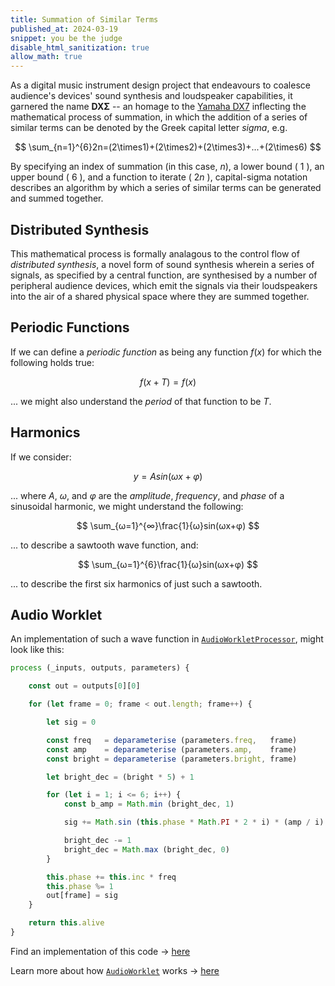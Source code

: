 ```yaml
---
title: Summation of Similar Terms
published_at: 2024-03-19
snippet: you be the judge
disable_html_sanitization: true
allow_math: true
---
```


As a digital music instrument design project that endeavours to coalesce audience's devices' sound synthesis and loudspeaker capabilities, it garnered the name **DXΣ** -- an homage to the [Yamaha DX7](https://en.wikipedia.org/wiki/Yamaha_DX7) inflecting the mathematical process of summation, in which the addition of a series of similar terms can be denoted by the Greek capital letter _sigma_, e.g.

$$ \sum_{n=1}^{6}2n=(2\times1)+(2\times2)+(2\times3)+...+(2\times6) $$

By specifying an index of summation (in this case, $n$), a lower bound ( $1$ ), an upper bound ( $6$ ), and a function to iterate ( $2n$ ), capital-sigma notation describes an algorithm by which a series of similar terms can be generated and summed together.

## Distributed Synthesis

This mathematical process is formally analagous to the control flow of _distributed synthesis_, a novel form of sound synthesis wherein a series of signals, as specified by a central function, are synthesised by a number of peripheral audience devices, which emit the signals via their loudspeakers into the air of a shared physical space where they are summed together.

## Periodic Functions

If we can define a _periodic function_ as being any function $f(x)$ for which the following holds true:

$$ f(x + T) = f(x) $$

... we might also understand the _period_ of that function to be $T$.

## Harmonics

If we consider:

$$ y = A sin(ωx + φ) $$

... where $A$, $ω$, and $φ$ are the _amplitude_, _frequency_, and _phase_ of a sinusoidal harmonic, we might understand the following:

$$ \sum_{ω=1}^{∞}\frac{1}{ω}sin(ωx+φ) $$

... to describe a sawtooth wave function, and:

$$ \sum_{ω=1}^{6}\frac{1}{ω}sin(ωx+φ) $$

... to describe the first six harmonics of just such a sawtooth.

## Audio Worklet

An implementation of such a wave function in [`AudioWorkletProcessor`](https://developer.mozilla.org/en-US/docs/Web/API/AudioWorkletProcessor/AudioWorkletProcessor), might look like this:

```js
process (_inputs, outputs, parameters) {

    const out = outputs[0][0]

    for (let frame = 0; frame < out.length; frame++) {

        let sig = 0

        const freq   = deparameterise (parameters.freq,   frame)
        const amp    = deparameterise (parameters.amp,    frame)
        const bright = deparameterise (parameters.bright, frame)

        let bright_dec = (bright * 5) + 1

        for (let i = 1; i <= 6; i++) {
            const b_amp = Math.min (bright_dec, 1)

            sig += Math.sin (this.phase * Math.PI * 2 * i) * (amp / i) * b_amp

            bright_dec -= 1
            bright_dec = Math.max (bright_dec, 0)
        }

        this.phase += this.inc * freq
        this.phase %= 1
        out[frame] = sig
    }

    return this.alive
}
```

Find an implementation of this code → [here](https://lcld.xyz/240326_infinite_appreciation)

Learn more about how [`AudioWorklet`](https://developer.mozilla.org/en-US/docs/Web/API/AudioWorklet) works → [here](https://distributing-synthesis.fm/240318_audioworklet_basics)
